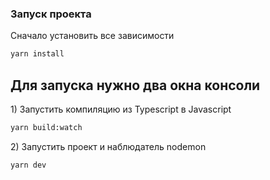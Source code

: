 <h3>Запуск проекта</h3>
<p>Сначало установить все зависимости<p>

```bash
yarn install
```

<h2>Для запуска нужно два окна консоли</h2>
  
<p>1) Запустить компиляцию из Typescript в Javascript<p>
  
```bash
yarn build:watch
```
<p>2) Запустить проект и наблюдатель nodemon<p>
  
```bash
yarn dev
```